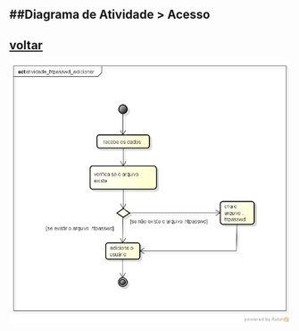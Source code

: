 ##Diagrama de Atividade > Acesso
-
[voltar](https://github.com/gustavomathias/musicall/blob/master/documentacao_uml/README.md)
-
![alt Acesso](imagem/atividade_htpasswd_adicionar.jpg)